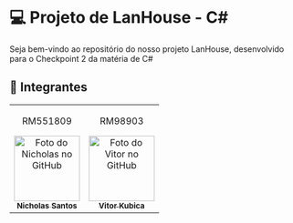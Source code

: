 # 💻 Projeto de LanHouse - C#
Seja bem-vindo ao repositório do nosso projeto LanHouse, desenvolvido para o Checkpoint 2 da matéria de C#

## 🤝 Integrantes
<table>
    <td align="center">
      <p>RM551809</p>
      <a href="https://github.com/nichol6s">
        <img src="https://avatars.githubusercontent.com/u/105325313?v=4" width="115px;" alt="Foto do Nicholas no GitHub"/><br>
        <sub>
          <strong>Nicholas Santos</strong>
        </sub>
      </a>
    </td>
    <td align="center">
      <p>RM98903</p>
      <a href="https://github.com/VitorKubica">
        <img src="https://avatars.githubusercontent.com/u/107961081?v=4" width="115px;" alt="Foto do Vitor no GitHub"/><br>
        <sub>
          <strong>Vitor Kubica</strong>
        </sub>
      </a>
    </td>
</table>
